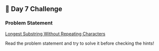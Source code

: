 ## 📌 Day 7 Challenge
### Problem Statement
[Longest Substring Without Repeating Characters](https://leetcode.com/problems/longest-substring-without-repeating-characters/description/)

Read the problem statement and try to solve it before checking the hints!